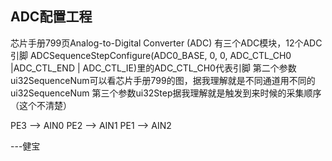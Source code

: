## ADC配置工程

芯片手册799页Analog-to-Digital Converter (ADC)
有三个ADC模块，12个ADC引脚
ADCSequenceStepConfigure(ADC0_BASE, 0, 0, ADC_CTL_CH0 |ADC_CTL_END | ADC_CTL_IE)里的ADC_CTL_CH0代表引脚
第二个参数ui32SequenceNum可以看芯片手册799的图，据我理解就是不同通道用不同的ui32SequenceNum
第三个参数ui32Step据我理解就是触发到来时候的采集顺序（这个不清楚）

PE3 --> AIN0
PE2 --> AIN1
PE1 --> AIN2


---健宝
